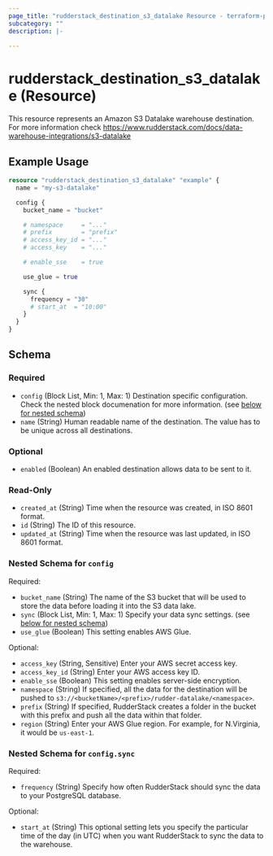 ```yaml
---
page_title: "rudderstack_destination_s3_datalake Resource - terraform-provider-rudderstack"
subcategory: ""
description: |-
  
---
```


# rudderstack_destination_s3_datalake (Resource)

This resource represents an Amazon S3 Datalake warehouse destination. For more information check 
https://www.rudderstack.com/docs/data-warehouse-integrations/s3-datalake

## Example Usage

```terraform
resource "rudderstack_destination_s3_datalake" "example" {
  name = "my-s3-datalake"

  config {
    bucket_name = "bucket"

    # namespace     = "..."
    # prefix        = "prefix"
    # access_key_id = "..."
    # access_key    = "..."

    # enable_sse    = true

    use_glue = true

    sync {
      frequency = "30"
      # start_at  = "10:00"
    }
  }
}
```

<!-- schema generated by tfplugindocs -->
## Schema

### Required

- `config` (Block List, Min: 1, Max: 1) Destination specific configuration. Check the nested block documenation for more information. (see [below for nested schema](#nestedblock--config))
- `name` (String) Human readable name of the destination. The value has to be unique across all destinations.

### Optional

- `enabled` (Boolean) An enabled destination allows data to be sent to it.

### Read-Only

- `created_at` (String) Time when the resource was created, in ISO 8601 format.
- `id` (String) The ID of this resource.
- `updated_at` (String) Time when the resource was last updated, in ISO 8601 format.

<a id="nestedblock--config"></a>
### Nested Schema for `config`

Required:

- `bucket_name` (String) The name of the S3 bucket that will be used to store the data before loading it into the S3 data lake.
- `sync` (Block List, Min: 1, Max: 1) Specify your data sync settings. (see [below for nested schema](#nestedblock--config--sync))
- `use_glue` (Boolean) This setting enables AWS Glue.

Optional:

- `access_key` (String, Sensitive) Enter your AWS secret access key.
- `access_key_id` (String) Enter your AWS access key ID.
- `enable_sse` (Boolean) This setting enables server-side encryption.
- `namespace` (String) If specified, all the data for the destination will be pushed to `s3://<bucketName>/<prefix>/rudder-datalake/<namespace>`.
- `prefix` (String) If specified, RudderStack creates a folder in the bucket with this prefix and push all the data within that folder.
- `region` (String) Enter your AWS Glue region. For example, for N.Virginia, it would be `us-east-1`.

<a id="nestedblock--config--sync"></a>
### Nested Schema for `config.sync`

Required:

- `frequency` (String) Specify how often RudderStack should sync the data to your PostgreSQL database.

Optional:

- `start_at` (String) This optional setting lets you specify the particular time of the day (in UTC) when you want RudderStack to sync the data to the warehouse.
